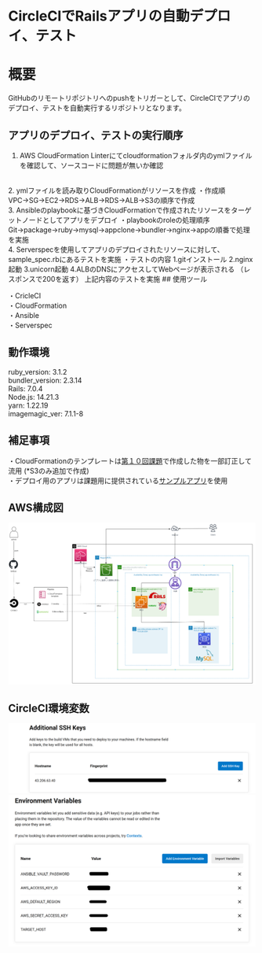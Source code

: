 CircleCIでRailsアプリの自動デプロイ、テスト  
============  
# 概要
GitHubのリモートリポジトリへのpushをトリガーとして、CircleCIでアプリのデプロイ、テストを自動実行するリポジトリとなります。
<br>
## アプリのデプロイ、テストの実行順序

1. AWS CloudFormation Linterにてcloudformationフォルダ内のymlファイルを確認して、ソースコードに問題が無いか確認  
<br>
2. ymlファイルを読み取りCloudFormationがリソースを作成  
・作成順  
  VPC→SG→EC2→RDS→ALB→RDS→ALB→S3の順序で作成  
<br>  
3. Ansibleのplaybookに基づきCloudFormationで作成されたリソースをターゲットノードとしてアプリをデプロイ  
・playbookのroleの処理順序  
Git→package→ruby→mysql→appclone→bundler→nginx→appの順番で処理を実施  
<br>  
4. Serverspecを使用してアプリのデプロイされたリソースに対して、sample_spec.rbにあるテストを実施  
・テストの内容  
1.gitインストール  
2.nginx起動  
3.unicorn起動  
4.ALBのDNSにアクセスしてWebページが表示される  
（レスポンスで200を返す）  
上記内容のテストを実施
## 使用ツール

・CricleCI  
・CloudFormation  
・Ansible  
・Serverspec  
## 動作環境
ruby_version: 3.1.2  
bundler_version: 2.3.14  
Rails: 7.0.4  
Node.js: 14.21.3  
yarn: 1.22.19  
imagemagic_ver: 7.1.1-8  
## 補足事項
・CloudFormationのテンプレートは[第１０回課題](https://github.com/akitoc342/lecture/tree/main/cloudformationymlfile)で作成した物を一部訂正して流用
(*S3のみ追加で作成)  
・デプロイ用のアプリは課題用に提供されている[サンプルアプリ](https://github.com/yuta-ushijima/raisetech-live8-sample-app)を使用

## AWS構成図
![１３回課題構成図](images/第１３回課題構成図.png)  

## CircleCI環境変数  
![hostname](images/CircleCIhostname.png)  
![環境変数](images/CircleCI%E7%92%B0%E5%A2%83%E5%A4%89%E6%95%B0.png)   